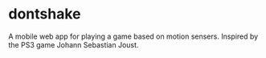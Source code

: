 # dontshake
A mobile web app for playing a game based on motion sensers. Inspired by the PS3 game Johann Sebastian Joust.
